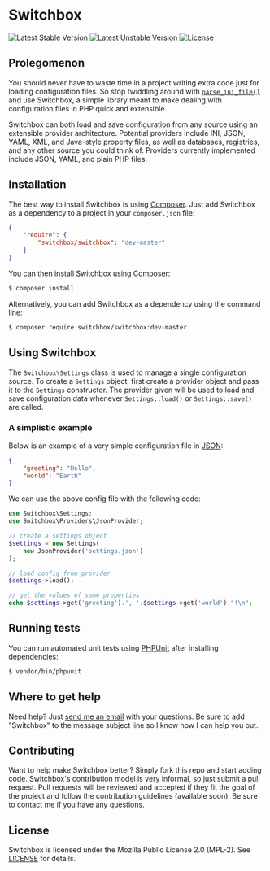 # Switchbox
[![Latest Stable Version](https://poser.pugx.org/switchbox/switchbox/v/stable.png)](https://packagist.org/packages/switchbox/switchbox) [![Latest Unstable Version](https://poser.pugx.org/switchbox/switchbox/v/unstable.png)](https://packagist.org/packages/switchbox/switchbox) [![License](https://poser.pugx.org/switchbox/switchbox/license.png)](https://packagist.org/packages/switchbox/switchbox)

## Prolegomenon
You should never have to waste time in a project writing extra code just for loading configuration files. So stop twiddling around with [`parse_ini_file()`](http://php.net/parse_ini_file) and use Switchbox, a simple library meant to make dealing with configuration files in PHP quick and extensible.

Switchbox can both load and save configuration from any source using an extensible provider architecture. Potential providers include INI, JSON, YAML, XML, and Java-style property files, as well as databases, registries, and any other source you could think of. Providers currently implemented include JSON, YAML, and plain PHP files.

## Installation
The best way to install Switchbox is using [Composer](http://getcomposer.org). Just add Switchbox as a dependency to a project in your `composer.json` file:
```json
{
    "require": {
        "switchbox/switchbox": "dev-master"
    }
}
```

You can then install Switchbox using Composer:
```sh
$ composer install
```

Alternatively, you can add Switchbox as a dependency using the command line:
```sh
$ composer require switchbox/switchbox:dev-master
```

## Using Switchbox
The `Switchbox\Settings` class is used to manage a single configuration source. To create a `Settings` object, first create a provider object and pass it to the `Settings` constructor. The provider given will be used to load and save configuration data whenever `Settings::load()` or `Settings::save()` are called.

### A simplistic example
Below is an example of a very simple configuration file in [JSON](http://json.org):
```json
{
    "greeting": "Hello",
    "world": "Earth"
}
```

We can use the above config file with the following code:
```php
use Switchbox\Settings;
use Switchbox\Providers\JsonProvider;

// create a settings object
$settings = new Settings(
    new JsonProvider('settings.json')
);

// load config from provider
$settings->load();

// get the values of some properties
echo $settings->get('greeting').', '.$settings->get('world')."!\n";
```

## Running tests
You can run automated unit tests using [PHPUnit](http://phpunit.de) after installing dependencies:
```sh
$ vendor/bin/phpunit
```

## Where to get help
Need help? Just [send me an email](mailto:me@stephencoakley.com) with your questions. Be sure to add "Switchbox" to the message subject line so I know how I can help you out.

## Contributing
Want to help make Switchbox better? Simply fork this repo and start adding code. Switchbox's contribution model is very informal, so just submit a pull request. Pull requests will be reviewed and accepted if they fit the goal of the project and follow the contribution guidelines (available soon). Be sure to contact me if you have any questions.

## License
Switchbox is licensed under the Mozilla Public License 2.0 (MPL-2). See [LICENSE](LICENSE) for details.
